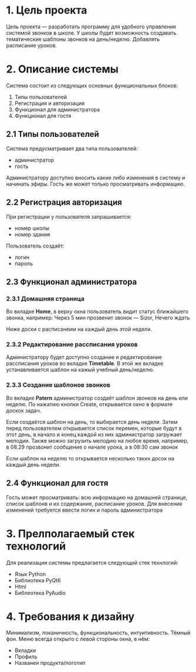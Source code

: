 # 1. Цель проекта

Цель проекта — разработать программу для удобного управления системой звонков в школе. У школы будет возможность  создавать тематические шаблоны звонков на день/неделю. Добавлять расписание уроков.


# 2. Описание системы

Система состоит из следующих основных функциональных блоков:

1. Типы пользователей
2. Регистрация и авторизация
3. Функционал для администратора
4. Функционал для гостя


## 2.1 Типы пользователей

Система предусматривает два типа пользователей: 

- администратор
- гость

Администратору доступно вносить какие либо изменения в систему и начинать эфиры. Гость же может только просматривать информацию. 


## 2.2 Регистрация авторизация

При регистрации у пользователя запрашивается:

- номер школы
- номер здания

Пользователь создаёт:

- логин
- пароль


## 2.3 Функционал администратора

### 2.3.1 Домашняя страница

Во вкладке **Home**, в верху окна пользователь видит статус ближайшего звонка, например: Через 5 мин прозвенит звонок — Sizor, Нечего ждать

Ниже доски с расписанеим на каждый день этой недели.


### 2.3.2 Редактирование рассписания уроков

Администратору будет доступно создание и редактирование рассписания уроков во вкладке **Timetable**. В этой же вкладке устанавливается шаблон на кажый учебный день/неделю.


### 2.3.3 Создание шаблонов звонков

Во вкладке **Patern** администратор создаёт шаблон звонков на день или неделю. По нажатию кнопки Create, открывается окно в формате доскок задач. 

Если создаётся шаблон на день, то выбирается день недели. Затем перед пользователем открывается список перемен, которые будут в этот день, в начало и конец каждой из них администратор загружает мелодии. Также можно загрузить мелодию на любое время, например, в 08.29 прозвонит сообщение о начале урока, а в 08:30 сам звонок

Если шаблон на неделю то открывается несколько таких досок на каждый день недели.


## 2.4 Функционал для гостя

Гость может просматривать: всю информацию на домашней странице, список шаблонв и их содержание, расписание уроков. Для внесения изменений требуется ввести логин и пароль администратора


# З. Прелполагаемый стек технологий

Для реализации системы предлагается следующий стек технлогий:

- Язык Python
- Библиотека PyQt6
- Html
- Библеотека PyAudio


# 4. Требования к дизайну

Минимализм, локаничность, функциональность, интуитивность. Тёмный фон. Меню всегда открыто с левой стороны окна, в нём:

- Вкладки
- Профиль
- Названеи продукта/логотип
